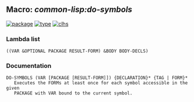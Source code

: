 ## Macro: ***common-lisp:do-symbols***
[![package](https://img.shields.io/badge/Package-COMMON--LISP-5f9ea0.svg?style=social&colorA=999999)](../) [![type](https://img.shields.io/badge/Type-Macro-5f9ea0.svg?style=social&colorA=999999)](../#macro) [![clhs](https://img.shields.io/badge/CLHS-DO--SYMBOLS-5f9ea0.svg?style=social&colorA=999999)](http://www.lispworks.com/documentation/HyperSpec/Body/m_do_sym.htm) 
### Lambda list
```
((VAR &OPTIONAL PACKAGE RESULT-FORM) &BODY BODY-DECLS)
```
### Documentation
```
DO-SYMBOLS (VAR [PACKAGE [RESULT-FORM]]) {DECLARATION}* {TAG | FORM}*
   Executes the FORMs at least once for each symbol accessible in the given
   PACKAGE with VAR bound to the current symbol.
```
